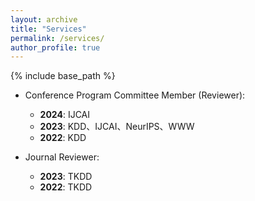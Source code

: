 ```yaml
---
layout: archive
title: "Services"
permalink: /services/
author_profile: true
---
```


{% include base_path %}

- Conference Program Committee Member (Reviewer): 
    - **2024**: IJCAI
    - **2023**: KDD、IJCAI、NeurIPS、WWW
    - **2022**: KDD
    

- Journal Reviewer: 
    - **2023**: TKDD
    - **2022**: TKDD
